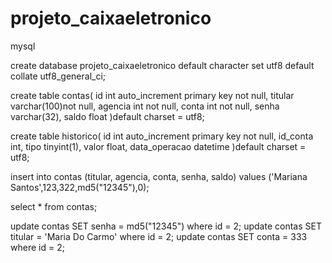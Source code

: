 # projeto_caixaeletronico

mysql

create database projeto_caixaeletronico
default character set utf8
default collate utf8_general_ci;

create table contas(
id int auto_increment primary key not null,
titular varchar(100)not null,
agencia int not null,
conta int not null,
senha varchar(32),
saldo float
)default charset = utf8;

create table historico(
id int auto_increment primary key not null,
id_conta int,
tipo tinyint(1),
valor float,
data_operacao datetime
)default charset = utf8;

insert into contas
(titular, agencia, conta, senha, saldo)
values
('Mariana Santos',123,322,md5("12345"),0);

select * from contas;

update contas SET senha = md5("12345") where id = 2;
update contas SET titular = 'Maria Do Carmo' where id = 2;
update contas SET conta = 333 where id = 2;